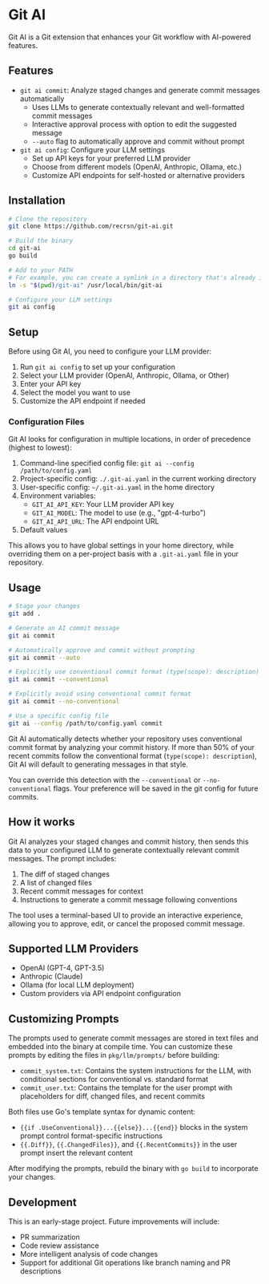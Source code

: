 # Git AI

Git AI is a Git extension that enhances your Git workflow with AI-powered features.

## Features

- `git ai commit`: Analyze staged changes and generate commit messages automatically
  - Uses LLMs to generate contextually relevant and well-formatted commit messages
  - Interactive approval process with option to edit the suggested message
  - `--auto` flag to automatically approve and commit without prompt
- `git ai config`: Configure your LLM settings
  - Set up API keys for your preferred LLM provider
  - Choose from different models (OpenAI, Anthropic, Ollama, etc.)
  - Customize API endpoints for self-hosted or alternative providers

## Installation

```bash
# Clone the repository
git clone https://github.com/recrsn/git-ai.git

# Build the binary
cd git-ai
go build

# Add to your PATH
# For example, you can create a symlink in a directory that's already in your PATH
ln -s "$(pwd)/git-ai" /usr/local/bin/git-ai

# Configure your LLM settings
git ai config
```

## Setup

Before using Git AI, you need to configure your LLM provider:

1. Run `git ai config` to set up your configuration
2. Select your LLM provider (OpenAI, Anthropic, Ollama, or Other)
3. Enter your API key
4. Select the model you want to use
5. Customize the API endpoint if needed

### Configuration Files

Git AI looks for configuration in multiple locations, in order of precedence (highest to lowest):

1. Command-line specified config file: `git ai --config /path/to/config.yaml`
2. Project-specific config: `./.git-ai.yaml` in the current working directory
3. User-specific config: `~/.git-ai.yaml` in the home directory
4. Environment variables:
   - `GIT_AI_API_KEY`: Your LLM provider API key
   - `GIT_AI_MODEL`: The model to use (e.g., "gpt-4-turbo")
   - `GIT_AI_API_URL`: The API endpoint URL
5. Default values

This allows you to have global settings in your home directory, while overriding them on a per-project basis with a `.git-ai.yaml` file in your repository.

## Usage

```bash
# Stage your changes
git add .

# Generate an AI commit message
git ai commit

# Automatically approve and commit without prompting
git ai commit --auto

# Explicitly use conventional commit format (type(scope): description)
git ai commit --conventional

# Explicitly avoid using conventional commit format
git ai commit --no-conventional

# Use a specific config file
git ai --config /path/to/config.yaml commit
```

Git AI automatically detects whether your repository uses conventional commit format by analyzing your commit history. If more than 50% of your recent commits follow the conventional format (`type(scope): description`), Git AI will default to generating messages in that style.

You can override this detection with the `--conventional` or `--no-conventional` flags. Your preference will be saved in the git config for future commits.

## How it works

Git AI analyzes your staged changes and commit history, then sends this data to your configured LLM to generate contextually relevant commit messages. The prompt includes:

1. The diff of staged changes
2. A list of changed files
3. Recent commit messages for context
4. Instructions to generate a commit message following conventions

The tool uses a terminal-based UI to provide an interactive experience, allowing you to approve, edit, or cancel the proposed commit message.

## Supported LLM Providers

- OpenAI (GPT-4, GPT-3.5)
- Anthropic (Claude)
- Ollama (for local LLM deployment)
- Custom providers via API endpoint configuration

## Customizing Prompts

The prompts used to generate commit messages are stored in text files and embedded into the binary at compile time. You can customize these prompts by editing the files in `pkg/llm/prompts/` before building:

- `commit_system.txt`: Contains the system instructions for the LLM, with conditional sections for conventional vs. standard format
- `commit_user.txt`: Contains the template for the user prompt with placeholders for diff, changed files, and recent commits

Both files use Go's template syntax for dynamic content:
- `{{if .UseConventional}}...{{else}}...{{end}}` blocks in the system prompt control format-specific instructions
- `{{.Diff}}`, `{{.ChangedFiles}}`, and `{{.RecentCommits}}` in the user prompt insert the relevant content

After modifying the prompts, rebuild the binary with `go build` to incorporate your changes.

## Development

This is an early-stage project. Future improvements will include:
- PR summarization
- Code review assistance 
- More intelligent analysis of code changes
- Support for additional Git operations like branch naming and PR descriptions